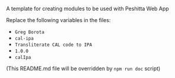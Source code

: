 A template for creating modules to be used with Peshitta Web App

Replace the following variables in the files:
* `Greg Borota`
* `cal-ipa`
* `Transliterate CAL code to IPA`
* `1.0.0`
* `calIpa`

(This README.md file will be overridden by `npm run doc` script)